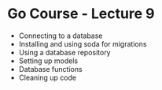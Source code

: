 # Go Course - Lecture 9

- Connecting to a database
- Installing and using soda for migrations
- Using a database repository
- Setting up models
- Database functions
- Cleaning up code